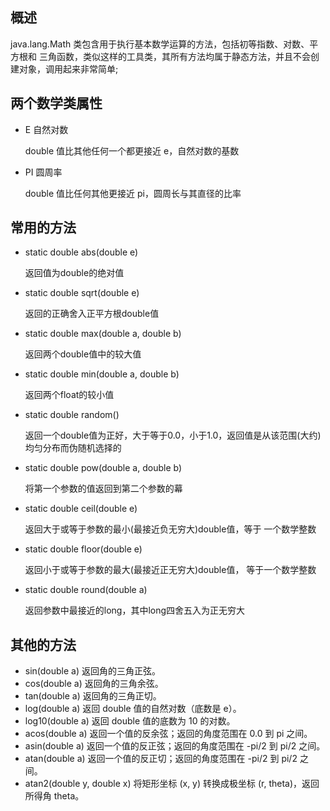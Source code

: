## 概述

java.lang.Math 类包含用于执行基本数学运算的方法，包括初等指数、对数、平方根和
三角函数，类似这样的工具类，其所有方法均属于静态方法，并且不会创建对象，调用起来非常简单;

## 两个数学类属性

- E 自然对数
	
	double 值比其他任何一个都更接近 e，自然对数的基数

- PI 圆周率
	
	double 值比任何其他更接近 pi，圆周长与其直径的比率

## 常用的方法
	
- static double abs(double e)
	
	返回值为double的绝对值

- static double sqrt(double e)

	返回的正确舍入正平方根double值

- static double max(double a, double b)
	
	返回两个double值中的较大值

- static double min(double a, double b)

	返回两个float的较小值

- static double random()
	
	返回一个double值为正好，大于等于0.0，小于1.0，返回值是从该范围(大约)
	均匀分布而伪随机选择的

- static double pow(double a, double b)
	
	将第一个参数的值返回到第二个参数的幕

- static double ceil(double e)

	返回大于或等于参数的最小(最接近负无穷大)double值，等于
	一个数学整数

- static double floor(double e)
	
	返回小于或等于参数的最大(最接近正无穷大)double值，
	等于一个数学整数

- static double round(double a)
	
	返回参数中最接近的long，其中long四舍五入为正无穷大
	
## 其他的方法

- sin(double a) 返回角的三角正弦。
- cos(double a) 返回角的三角余弦。
- tan(double a) 返回角的三角正切。
- log(double a) 返回 double 值的自然对数（底数是 e）。
- log10(double a) 返回 double 值的底数为 10 的对数。
- acos(double a) 返回一个值的反余弦；返回的角度范围在 0.0 到 pi 之间。
- asin(double a) 返回一个值的反正弦；返回的角度范围在 -pi/2 到 pi/2 之间。
- atan(double a) 返回一个值的反正切；返回的角度范围在 -pi/2 到 pi/2 之间。
- atan2(double y, double x) 将矩形坐标 (x, y) 转换成极坐标 (r, theta)，返回所得角 theta。

